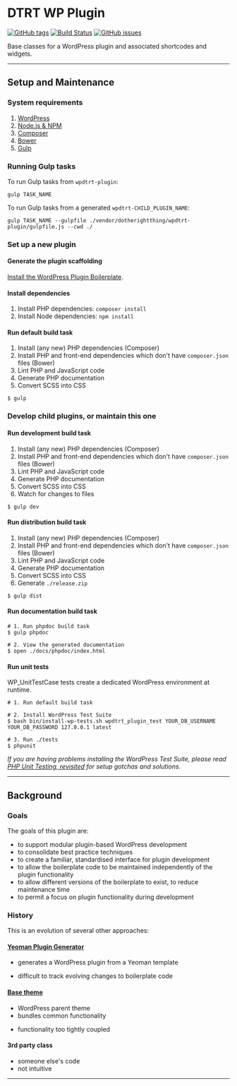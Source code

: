 # DTRT WP Plugin

[![GitHub tags](https://img.shields.io/github/tag/dotherightthing/wpdtrt-plugin.svg)](https://github.com/dotherightthing/wpdtrt-plugin/tags) [![Build Status](https://travis-ci.org/dotherightthing/wpdtrt-plugin.svg?branch=wpplugin)](https://travis-ci.org/dotherightthing/wpdtrt-plugin) [![GitHub issues](https://img.shields.io/github/issues/dotherightthing/wpdtrt-plugin.svg)](https://github.com/dotherightthing/wpdtrt-plugin/issues)

Base classes for a WordPress plugin and associated shortcodes and widgets.

---

## Setup and Maintenance

### System requirements

1. [WordPress](https://wordpress.org/)
2. [Node.js & NPM](https://nodejs.org/en/)
3. [Composer](https://getcomposer.org/)
4. [Bower](https://bower.io/)
5. [Gulp](https://gulpjs.com/)

### Running Gulp tasks

To run Gulp tasks from `wpdtrt-plugin`:

```
gulp TASK_NAME
```

To run Gulp tasks from a generated `wpdtrt-CHILD_PLUGIN_NAME`:

```
gulp TASK_NAME --gulpfile ./vendor/dotherightthing/wpdtrt-plugin/gulpfile.js --cwd ./
```

### Set up a new plugin

#### Generate the plugin scaffolding

[Install the WordPress Plugin Boilerplate](https://github.com/dotherightthing/generator-wp-plugin-boilerplate#installation).

#### Install dependencies

1. Install PHP dependencies: `composer install`
2. Install Node dependencies: `npm install`

#### Run default build task

1. Install (any new) PHP dependencies (Composer)
2. Install PHP and front-end dependencies which don't have `composer.json` files (Bower)
3. Lint PHP and JavaScript code
4. Generate PHP documentation
5. Convert SCSS into CSS

```
$ gulp
```

### Develop child plugins, or maintain this one

#### Run development build task

1. Install (any new) PHP dependencies (Composer)
2. Install PHP and front-end dependencies which don't have `composer.json` files (Bower)
3. Lint PHP and JavaScript code
4. Generate PHP documentation
5. Convert SCSS into CSS
6. Watch for changes to files

```
$ gulp dev
```

#### Run distribution build task

1. Install (any new) PHP dependencies (Composer)
2. Install PHP and front-end dependencies which don't have `composer.json` files (Bower)
3. Lint PHP and JavaScript code
4. Generate PHP documentation
5. Convert SCSS into CSS
6. Generate `./release.zip`

```
$ gulp dist
```

#### Run documentation build task

```
# 1. Run phpdoc build task
$ gulp phpdoc

# 2. View the generated documentation
$ open ./docs/phpdoc/index.html
```

#### Run unit tests

WP_UnitTestCase tests create a dedicated WordPress environment at runtime.

```
# 1. Run default build task

# 2. Install WordPress Test Suite
$ bash bin/install-wp-tests.sh wpdtrt_plugin_test YOUR_DB_USERNAME YOUR_DB_PASSWORD 127.0.0.1 latest

# 3. Run ./tests
$ phpunit
```

*If you are having problems installing the WordPress Test Suite, please read [PHP Unit Testing, revisited](http://kb.dotherightthing.dan/php/wordpress/php-unit-testing-revisited/) for setup gotchas and solutions.*

---

## Background

### Goals

The goals of this plugin are:

* to support modular plugin-based WordPress development
* to consolidate best practice techniques
* to create a familiar, standardised interface for plugin development
* to allow the boilerplate code to be maintained independently of the plugin functionality
* to allow different versions of the boilerplate to exist, to reduce maintenance time
* to permit a focus on plugin functionality during development

### History

This is an evolution of several other approaches:

#### [Yeoman Plugin Generator](https://github.com/dotherightthing/generator-wp-plugin-boilerplate)

+ generates a WordPress plugin from a Yeoman template
- difficult to track evolving changes to boilerplate code

#### [Base theme](https://github.com/dotherightthing/wpdtrt)

+ WordPress parent theme
+ bundles common functionality
- functionality too tightly coupled

#### 3rd party class

- someone else's code
- not intuitive

---
